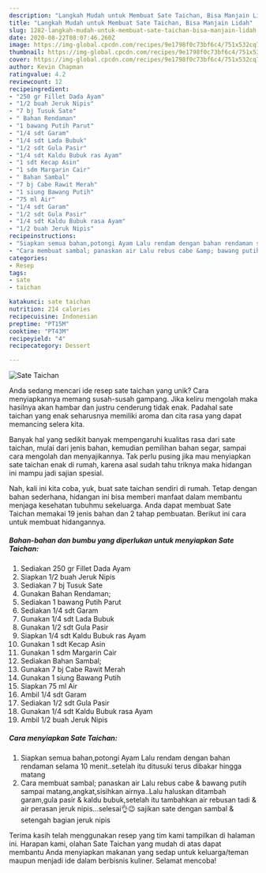 ```yaml
---
description: "Langkah Mudah untuk Membuat Sate Taichan, Bisa Manjain Lidah"
title: "Langkah Mudah untuk Membuat Sate Taichan, Bisa Manjain Lidah"
slug: 1282-langkah-mudah-untuk-membuat-sate-taichan-bisa-manjain-lidah
date: 2020-08-22T08:07:46.260Z
image: https://img-global.cpcdn.com/recipes/9e1798f0c73bf6c4/751x532cq70/sate-taichan-foto-resep-utama.jpg
thumbnail: https://img-global.cpcdn.com/recipes/9e1798f0c73bf6c4/751x532cq70/sate-taichan-foto-resep-utama.jpg
cover: https://img-global.cpcdn.com/recipes/9e1798f0c73bf6c4/751x532cq70/sate-taichan-foto-resep-utama.jpg
author: Kevin Chapman
ratingvalue: 4.2
reviewcount: 12
recipeingredient:
- "250 gr Fillet Dada Ayam"
- "1/2 buah Jeruk Nipis"
- "7 bj Tusuk Sate"
- " Bahan Rendaman"
- "1 bawang Putih Parut"
- "1/4 sdt Garam"
- "1/4 sdt Lada Bubuk"
- "1/2 sdt Gula Pasir"
- "1/4 sdt Kaldu Bubuk ras Ayam"
- "1 sdt Kecap Asin"
- "1 sdm Margarin Cair"
- " Bahan Sambal"
- "7 bj Cabe Rawit Merah"
- "1 siung Bawang Putih"
- "75 ml Air"
- "1/4 sdt Garam"
- "1/2 sdt Gula Pasir"
- "1/4 sdt Kaldu Bubuk rasa Ayam"
- "1/2 buah Jeruk Nipis"
recipeinstructions:
- "Siapkan semua bahan,potongi Ayam Lalu rendam dengan bahan rendaman selama 10 menit..setelah itu ditusuki terus dibakar hingga matang"
- "Cara membuat sambal; panaskan air Lalu rebus cabe &amp; bawang putih sampai matang,angkat,sisihkan airnya..Lalu haluskan ditambah garam,gula pasir &amp; kaldu bubuk,setelah itu tambahkan air rebusan tadi &amp; air perasan jeruk nipis...selesai👌😉 sajikan sate dengan sambal &amp; setengah bagian jeruk nipis"
categories:
- Resep
tags:
- sate
- taichan

katakunci: sate taichan 
nutrition: 214 calories
recipecuisine: Indonesian
preptime: "PT15M"
cooktime: "PT43M"
recipeyield: "4"
recipecategory: Dessert

---
```



![Sate Taichan](https://img-global.cpcdn.com/recipes/9e1798f0c73bf6c4/751x532cq70/sate-taichan-foto-resep-utama.jpg)

Anda sedang mencari ide resep sate taichan yang unik? Cara menyiapkannya memang susah-susah gampang. Jika keliru mengolah maka hasilnya akan hambar dan justru cenderung tidak enak. Padahal sate taichan yang enak seharusnya memiliki aroma dan cita rasa yang dapat memancing selera kita.

Banyak hal yang sedikit banyak mempengaruhi kualitas rasa dari sate taichan, mulai dari jenis bahan, kemudian pemilihan bahan segar, sampai cara mengolah dan menyajikannya. Tak perlu pusing jika mau menyiapkan sate taichan enak di rumah, karena asal sudah tahu triknya maka hidangan ini mampu jadi sajian spesial.




Nah, kali ini kita coba, yuk, buat sate taichan sendiri di rumah. Tetap dengan bahan sederhana, hidangan ini bisa memberi manfaat dalam membantu menjaga kesehatan tubuhmu sekeluarga. Anda dapat membuat Sate Taichan memakai 19 jenis bahan dan 2 tahap pembuatan. Berikut ini cara untuk membuat hidangannya.

<!--inarticleads1-->

##### Bahan-bahan dan bumbu yang diperlukan untuk menyiapkan Sate Taichan:

1. Sediakan 250 gr Fillet Dada Ayam
1. Siapkan 1/2 buah Jeruk Nipis
1. Sediakan 7 bj Tusuk Sate
1. Gunakan  Bahan Rendaman;
1. Sediakan 1 bawang Putih Parut
1. Sediakan 1/4 sdt Garam
1. Gunakan 1/4 sdt Lada Bubuk
1. Gunakan 1/2 sdt Gula Pasir
1. Siapkan 1/4 sdt Kaldu Bubuk ras Ayam
1. Gunakan 1 sdt Kecap Asin
1. Gunakan 1 sdm Margarin Cair
1. Sediakan  Bahan Sambal;
1. Gunakan 7 bj Cabe Rawit Merah
1. Gunakan 1 siung Bawang Putih
1. Siapkan 75 ml Air
1. Ambil 1/4 sdt Garam
1. Sediakan 1/2 sdt Gula Pasir
1. Gunakan 1/4 sdt Kaldu Bubuk rasa Ayam
1. Ambil 1/2 buah Jeruk Nipis




<!--inarticleads2-->

##### Cara menyiapkan Sate Taichan:

1. Siapkan semua bahan,potongi Ayam Lalu rendam dengan bahan rendaman selama 10 menit..setelah itu ditusuki terus dibakar hingga matang
1. Cara membuat sambal; panaskan air Lalu rebus cabe &amp; bawang putih sampai matang,angkat,sisihkan airnya..Lalu haluskan ditambah garam,gula pasir &amp; kaldu bubuk,setelah itu tambahkan air rebusan tadi &amp; air perasan jeruk nipis...selesai👌😉 sajikan sate dengan sambal &amp; setengah bagian jeruk nipis




Terima kasih telah menggunakan resep yang tim kami tampilkan di halaman ini. Harapan kami, olahan Sate Taichan yang mudah di atas dapat membantu Anda menyiapkan makanan yang sedap untuk keluarga/teman maupun menjadi ide dalam berbisnis kuliner. Selamat mencoba!
